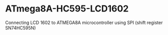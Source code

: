 # ATmega8A-HC595-LCD1602
Connecting LCD 1602 to ATMEGA8A microcontroller using SPI (shift register SN74HC595N)
